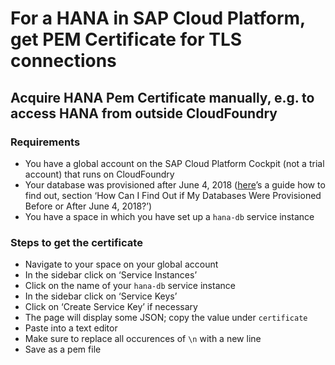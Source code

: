 # For a HANA in SAP Cloud Platform, get PEM Certificate for TLS connections

## Acquire HANA Pem Certificate manually, e.g. to access HANA from outside CloudFoundry

### Requirements

- You have a global account on the SAP Cloud Platform Cockpit (not a trial account)
  that runs on CloudFoundry
- Your database was provisioned after June 4, 2018
  ([here](https://help.sap.com/viewer/cc53ad464a57404b8d453bbadbc81ceb/Cloud/en-US/7cc0278fa13c4124bfe6af2ae5b59642.html)’s
  a guide how to find out, section
  ‘How Can I Find Out if My Databases Were Provisioned Before or After June 4, 2018?’)
- You have a space in which you have set up a `hana-db` service instance

### Steps to get the certificate

- Navigate to your space on your global account
- In the sidebar click on ‘Service Instances’
- Click on the name of your `hana-db` service instance
- In the sidebar click on ‘Service Keys’
- Click on ‘Create Service Key’ if necessary
- The page will display some JSON; copy the value under `certificate`
- Paste into a text editor
- Make sure to replace all occurences of `\n` with a new line
- Save as a pem file
